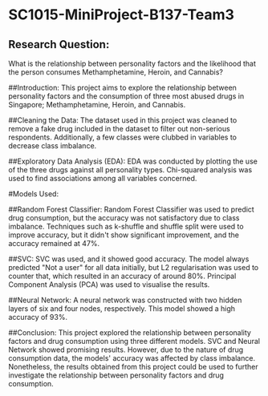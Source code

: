 # SC1015-MiniProject-B137-Team3
## Research Question:
What is the relationship between personality factors and the likelihood that the person consumes Methamphetamine, Heroin, and Cannabis?

##Introduction:
This project aims to explore the relationship between personality factors and the consumption of three most abused drugs in Singapore; Methamphetamine, Heroin, and Cannabis.

##Cleaning the Data:
The dataset used in this project was cleaned to remove a fake drug included in the dataset to filter out non-serious respondents. Additionally, a few classes were clubbed in variables to decrease class imbalance.

##Exploratory Data Analysis (EDA):
EDA was conducted by plotting the use of the three drugs against all personality types. Chi-squared analysis was used to find associations among all variables concerned.

#Models Used:

##Random Forest Classifier:
Random Forest Classifier was used to predict drug consumption, but the accuracy was not satisfactory due to class imbalance. Techniques such as k-shuffle and shuffle split were used to improve accuracy, but it didn't show significant improvement, and the accuracy remained at 47%.

##SVC:
SVC was used, and it showed good accuracy. The model always predicted "Not a user" for all data initially, but L2 regularisation was used to counter that, which resulted in an accuracy of around 80%. Principal Component Analysis (PCA) was used to visualise the results.

##Neural Network:
A neural network was constructed with two hidden layers of six and four nodes, respectively. This model showed a high accuracy of 93%.

##Conclusion:
This project explored the relationship between personality factors and drug consumption using three different models. SVC and Neural Network showed promising results. However, due to the nature of drug consumption data, the models' accuracy was affected by class imbalance. Nonetheless, the results obtained from this project could be used to further investigate the relationship between personality factors and drug consumption.
